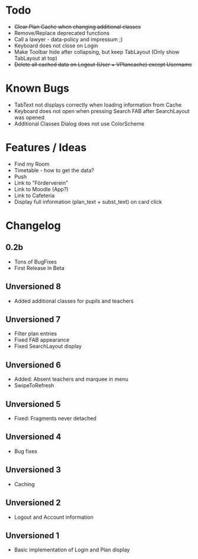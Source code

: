 # Todo
* ~~Clear Plan Cache when changing additional classes~~
* Remove/Replace deprecated functions
* Call a lawyer - data-policy and impressum ;)
* Keyboard does not close on Login
* Make Toolbar hide after collapsing, but keep TabLayout (Only show TabLayout at top)
* ~~Delete all cached data on Logout (User + VPlancache) except Username~~

# Known Bugs 
* TabText not displays correctly when loading information from Cache
* Keyboard does not open when pressing Search FAB after SearchLayout was opened
* Additional Classes Dialog does not use ColorScheme

# Features / Ideas
* Find my Room
* Timetable - how to get the data?
* Push
* Link to "Förderverein"
* Link to Moodle (App?)
* Link to Cafeteria
* Display full information (plan_text + subst_text) on card click

# Changelog
## 0.2b
* Tons of BugFixes
* First Release in Beta

## Unversioned 8
* Added additional classes for pupils and teachers

## Unversioned 7
* Filter plan entries
* Fixed FAB appearance
* Fixed SearchLayout display

## Unversioned 6
* Added: Absent teachers and marquee in menu
* SwipeToRefresh

## Unversioned 5
* Fixed: Fragments never detached

## Unversioned 4
* Bug fixes

## Unversioned 3
* Caching

## Unversioned 2
* Logout and Account information

## Unversioned 1
* Basic implementation of Login and Plan display 
